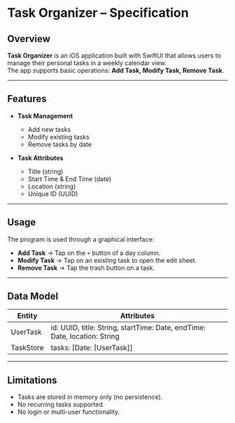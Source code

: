 # Task Organizer – Specification

## Overview
**Task Organizer** is an iOS application built with SwiftUI that allows users to manage their personal tasks in a weekly calendar view.  
The app supports basic operations: **Add Task, Modify Task, Remove Task**.

---

## Features

- **Task Management**
  - Add new tasks
  - Modify existing tasks
  - Remove tasks by date

- **Task Attributes**
  - Title (string)
  - Start Time & End Time (date)
  - Location (string)
  - Unique ID (UUID)

---

## Usage

The program is used through a graphical interface:

- **Add Task** → Tap on the `+` button of a day column.
- **Modify Task** → Tap on an existing task to open the edit sheet.
- **Remove Task** → Tap the trash button on a task.

---

## Data Model

| Entity      | Attributes                                      |
|-------------|-------------------------------------------------|
| UserTask    | id: UUID, title: String, startTime: Date, endTime: Date, location: String |
| TaskStore   | tasks: [Date: [UserTask]]                       |

---

## Limitations
- Tasks are stored in memory only (no persistence).
- No recurring tasks supported.
- No login or multi-user functionality.
